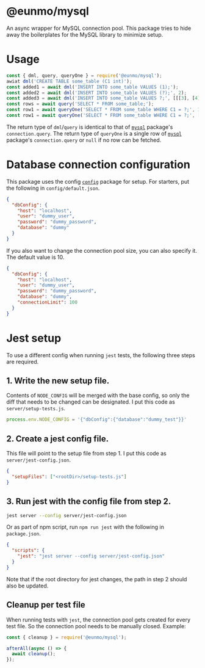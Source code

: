 # @eunmo/mysql
An async wrapper for MySQL connection pool. This package tries to hide away the boilerplates for the MySQL library to minimize setup.

# Usage

```js
const { dml, query, queryOne } = require('@eunmo/mysql');
awiat dml('CREATE TABLE some_table (C1 int)');
const added1 = await dml('INSERT INTO some_table VALUES (1);');
const added2 = await dml('INSERT INTO some_table VALUES (?);', 2);
const added3 = await dml('INSERT INTO some_table VALUES ?;', [[[3], [4]]]);
const rows = await query('SELECT * FROM some_table;');
const row1 = await queryOne('SELECT * FROM some_table WHERE C1 = ?;', 1);
const row1 = await queryOne('SELECT * FROM some_table WHERE C1 = ?;', [1]);
```

The return type of `dml`/`query` is identical to that of [`mysql`](https://www.npmjs.com/package/mysql) package's `connection.query`.
The return type of `queryOne` is a single row of [`mysql`](https://www.npmjs.com/package/mysql) package's `connection.query` or `null` if no row can be fetched.

# Database connection configuration

This package uses the config [`config`](https://www.npmjs.com/package/config) package for setup. For starters, put the following in `config/default.json`.

```json
{
  "dbConfig": {
    "host": "localhost",
    "user": "dummy_user",
    "password": "dummy_password",
    "database": "dummy"
  }
}
```

If you also want to change the connection pool size, you can also specify it. The default value is 10.

```json
{
  "dbConfig": {
    "host": "localhost",
    "user": "dummy_user",
    "password": "dummy_password",
    "database": "dummy",
    "connectionLimit": 100
  }
}
```

# Jest setup

To use a different config when running `jest` tests, the following three steps are required.

## 1. Write the new setup file.

Contents of `NODE_CONFIG` will be merged with the base config, so only the diff that needs to be changed can be designated. I put this code as `server/setup-tests.js`.

```js
process.env.NODE_CONFIG = '{"dbConfig":{"database":"dummy_test"}}'
```

## 2. Create a jest config file.

This file will point to the setup file from step 1. I put this code as `server/jest-config.json`.

```json
{
  "setupFiles": ["<rootDir>/setup-tests.js"]
}
```

## 3. Run jest with the config file from step 2.

```sh
jest server --config server/jest-config.json
```

Or as part of npm script, run `npm run jest` with the following in `package.json`.

```json
{
  "scripts": {
    "jest": "jest server --config server/jest-config.json"
  }
}
```

Note that if the root directory for jest changes, the path in step 2 should also be updated.

## Cleanup per test file

When running tests with `jest`, the connection pool gets created for every test file. So the connection pool needs to be manually closed. Example:

```js
const { cleanup } = require('@eunmo/mysql');

afterAll(async () => {
  await cleanup();
});
```
